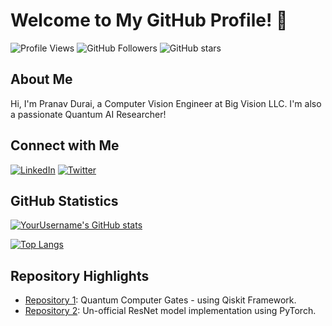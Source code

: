 # Welcome to My GitHub Profile! 👋

![Profile Views](https://komarev.com/ghpvc/?username=pranavdurai10&color=brightgreen)
![GitHub Followers](https://img.shields.io/github/followers/pranavdurai10?label=Follow&style=social)
![GitHub stars](https://img.shields.io/github/stars/pranavdurai10?affiliations=OWNER%2CCOLLABORATOR&style=social)

## About Me

Hi, I'm Pranav Durai, a Computer Vision Engineer at Big Vision LLC. I'm also a passionate Quantum AI Researcher! 

## Connect with Me

[![LinkedIn](https://img.shields.io/badge/LinkedIn-pranavdurai-blue)](https://https://www.linkedin.com/in/pranav-durai/)
[![Twitter](https://img.shields.io/badge/Twitter-pranavdurai10-blue)](https://https://twitter.com/pranavdurai10)

## GitHub Statistics

[![YourUsername's GitHub stats](https://github-readme-stats.vercel.app/api?username=pranavdurai10&show_icons=true&theme=dark)](https://github.com/pranavdurai10/pranavdurai10)

[![Top Langs](https://github-readme-stats.vercel.app/api/top-langs/?username=pranavdurai10&layout=compact&theme=dark)](https://https://github.com/pranavdurai10/pranavdurai10)

## Repository Highlights

- [Repository 1](https://github.com/pranavdurai10/quantum-gates): Quantum Computer Gates - using Qiskit Framework.
- [Repository 2](https://github.com/YourUsername/Repository2): Un-official ResNet model implementation using PyTorch.